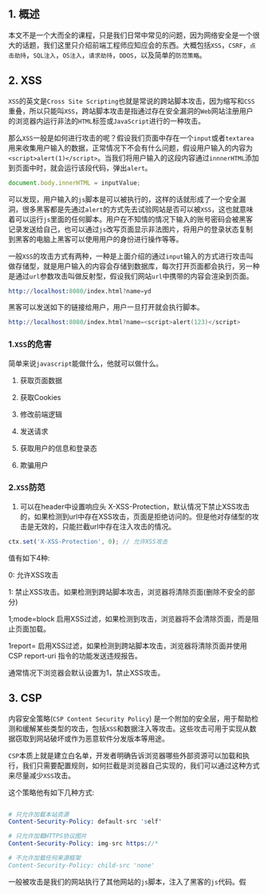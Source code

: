 ## 1. 概述

本文不是一个大而全的课程，只是我们日常中常见的问题，因为网络安全是一个很大的话题，我们这里只介绍前端工程师应知应会的东西。大概包括```XSS```，```CSRF```，```点击劫持```，```SQL注入```，```OS注入```，```请求劫持```，```DDOS```，以及简单的```防范策略```。
 
## 2. XSS

```XSS```的英文是```Cross Site Scripting```也就是常说的跨站脚本攻击，因为缩写和```CSS```重叠，所以只能叫```XSS```，跨站脚本攻击是指通过存在安全漏洞的```Web```网站注册用户的浏览器内运行非法的```HTML```标签或```JavaScript```进行的一种攻击。

那么```XSS```一般是如何进行攻击的呢？假设我们页面中存在一个```input```或者```textarea```用来收集用户输入的数据，正常情况下不会有什么问题，假设用户输入的内容为```<script>alert(1)</script>```。当我们将用户输入的这段内容通过```innnerHTML```添加到页面中时，就会运行该段代码，弹出```alert```。

```js
document.body.innerHTML = inputValue;
```

可以发现，用户输入的```js```脚本是可以被执行的，这样的话就形成了一个安全漏洞，很多黑客都是先通过```alert```的方式先去试验网站是否可以被```XSS```，这也就意味着可以运行```js```里面的任何脚本。用户在不知情的情况下输入的账号密码会被黑客记录发送给自己，也可以通过```js```改写页面显示非法图片，将用户的登录状态复制到黑客的电脑上黑客可以使用用户的身份进行操作等等。

一般```XSS```的攻击方式有两种，一种是上面介绍的通过```input```输入的方式进行攻击叫做存储型，就是用户输入的内容会存储到数据库，每次打开页面都会执行，另一种是通过```url```参数攻击叫做反射型，假设我们网站```url```中携带的内容会渲染到页面。

```s
http://localhost:8080/index.html?name=yd

```

黑客可以发送如下的链接给用户，用户一旦打开就会执行脚本。

```s
http://localhost:8080/index.html?name=<script>alert(123)</script>

```

### 1.```XSS```的危害

简单来说```javascript```能做什么，他就可以做什么。

1. 获取页面数据

2. 获取Cookies

3. 修改前端逻辑

4. 发送请求

5. 获取用户的信息和登录态

6. 欺骗用户

### 2.```XSS```防范

1. 可以在header中设置响应头 X-XSS-Protection，默认情况下禁止XSS攻击的，如果检测到url中存在XSS攻击，页面是拒绝访问的。但是他对存储型的攻击是无效的，只能拦截url中存在注入攻击的情况。

```js
ctx.set('X-XSS-Protection', 0); // 允许XSS攻击
```

值有如下4种:

0: 允许XSS攻击

1: 禁止XSS攻击。如果检测到跨站脚本攻击，浏览器将清除页面(删除不安全的部分)

1;mode=block 启用XSS过滤，如果检测到攻击，浏览器将不会清除页面，而是阻止页面加载。

1report=<reporting-URI> 启用XSS过滤，如果检测到跨站脚本攻击，浏览器将清除页面并使用CSP report-uri 指令的功能发送违规报告。

通常情况下浏览器会默认设置为1，禁止XSS攻击。

## 3. CSP

内容安全策略(```CSP Content Security Policy```) 是一个附加的安全层，用于帮助检测和缓解某些类型的攻击，包括```XSS```和数据注入等攻击。这些攻击可用于实现从数据窃取到网站破坏或作为恶意软件分发版本等用途。

```CSP```本质上就是建立白名单，开发者明确告诉浏览器哪些外部资源可以加载和执行，我们只需要配置规则，如何拦截是浏览器自己实现的，我们可以通过这种方式来尽量减少```XSS```攻击。

这个策略他有如下几种方式: 

```s

# 只允许加载本站资源
Content-Security-Policy: default-src 'self'

# 只允许加载HTTPS协议图片
Content-Security-Policy: img-src https://*

# 不允许加载任何来源框架
Content-Security-Policy: child-src 'none'
```

一般被攻击是我们的网站执行了其他网站的```js```脚本，注入了黑客的```js```代码。假